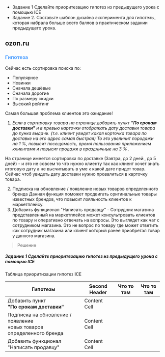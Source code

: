 - Задание 1 Сделайте приоритезацию гипотез из предыдущего урока с помощью ICE
- Задание 2. Составьте шаблон дизайна эксперимента для гипотезы,
  которая набрала больше всего баллов
  в практическом задании предыдущего урока.

## ozon.ru

### <span style="color:#52a1ff">Гипотеза</span>

Сейчас есть сортировка поиска по:

- Популярное
- Новинки
- Сначала дешёвые
- Сначала дорогие
- По размеру скидки
- Высокий рейтинг

Самая большая проблема клиентов это ожидание!

1. _Если в сортировку товара на странице добавить пункт **"По срокам доставки"**
   и в превью карточки отображать дату доставки товара до пунка выдачи.
   (т.е. клиент увидет какая корточка товара по доставке на его адрес самая быстрая)
   То это увеличит породажи на 1 %, повысит посещамость, время пользования приложением клиентами
   и повысит продажи в праздничные на 3 % ._

На странице имеется сортировка по доставке (Завтра, до 2 дней , до 5 дней) - и это не совсем то что нужно клиенту
так как клиент хочет знать итоговую дату а не высчитывать в уме к какой дате придет товар.
Сейчас чтоб увидеть дату доставки нужно провалиться в карточку товара.

2. Подписка на обновление / появление новых товаров определенного бренда
   Данная функция поможет продвигать оригинальные товары известных брендов, что
   повысит лояльность клиентов к маркетплейсу.
3. Добавить функционал "Написать продавцу" -
   Сотрудник магазина представленный на маркетплейсе может консультровать
   клиентов по товару и оперативно отвечать на вопросы. Это выглядет как чат с сотрудником магазина.
   Это не вопрос по товару где может ответить как сотрудник магазина или клиент который
   ранее приобретал товар у данного магазина.

> Решение

##### Задание 1 Сделайте приоритезацию гипотез из предыдущего урока с помощью ICE

Таблица приоритизации гипотез ICE

| Гипотезы                                      | Second Header | Что то там | Что то там | 
|-----------------------------------------------| ------------- |------------|------------|
| Добавить пункт <br/> **"По срокам доставки"** | Content Cell  |
| Подписка на обновление / появление <br/>новых товаров определенного бренда| Content Cell  |
| Добавить функционал "Написать продавцу" | Content Cell  |